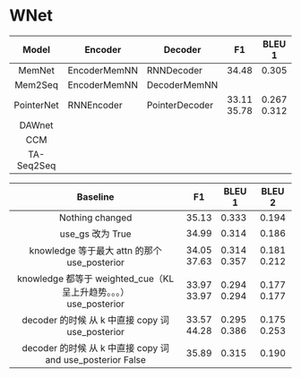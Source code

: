 # WNet

| Model        | Encoder | Decoder | F1           | BLEU 1       | BLEU 2       |
| :----------: | ------------ | ------------ | :----------: |:----------:|:---------------:|
| MemNet | EncoderMemNN | RNNDecoder | 34.48 |0.305|0.181|
| Mem2Seq | EncoderMemNN | DecoderMemNN |  |||
| PointerNet | RNNEncoder | PointerDecoder | 33.11<br />35.78 |0.267<br />0.312|0.165<br />0.185|
| DAWnet | | | |||
| CCM | | | |||
| TA-Seq2Seq | | | |||


|Baseline | F1           | BLEU 1       | BLEU 2       |
| :----------: | ------------ | ------------ | :----------: |
| Nothing changed| 35.13 |0.333|0.194|
| use_gs 改为 True | 34.99 | 0.314 | 0.186 |
| knowledge 等于最大 attn 的那个<br />use_posterior | 34.05<br />37.63 | 0.314<br />0.357 | 0.181<br />0.212 |
| knowledge 都等于 weighted_cue（KL 呈上升趋势。。。）<br />use_posterior | 33.97<br />33.97 | 0.294<br />0.294 | 0.177<br />0.177 |
| decoder 的时候 从 k 中直接 copy 词<br />use_posterior | 33.57<br />44.28 | 0.295<br />0.386 | 0.175<br />0.253 |
| decoder 的时候 从 k 中直接 copy 词 and use_posterior False | 35.89 | 0.315 | 0.190 |



